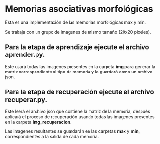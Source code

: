 <h1>Memorias asociativas morfológicas</h1>

<p>Esta es una implementación de las memorias morfológicas max y min.</p>
<p>Se trabaja con un grupo de imagenes de mismo tamaño (20x20 pixeles).</p>
<h2>Para la etapa de aprendizaje ejecute el archivo <b>aprender.py</b>.</h2>
Este usará todas las imagenes presentes en la carpeta <b>img</b> para generar la matriz correspondiente al tipo de memoria y la guardará como un archivo json.
<h2>Para la etapa de recuperación ejecute el archivo <b>recuperar.py</b>.</h2> <p>Este leerá el archivo json que contiene la matriz de la memoria, después aplicará el proceso de recuperación usando todas las imagenes presentes en la carpeta <b>img_recuperacion</b>.</p>
<p>Las imagenes resultantes se guardarán en las carpetas <b>max</b> y <b>min</b>, correspondientes a la salida de cada memoria.</p>
